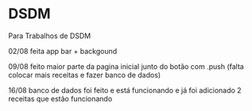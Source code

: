 # DSDM
Para Trabalhos de DSDM

02/08 feita app bar + backgound

09/08 feito maior parte da pagina inicial junto do botão com .push (falta colocar mais receitas e fazer banco de dados)

16/08 banco de dados foi feito e está funcionando e já foi adicionado 2 receitas que estão funcionando
